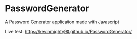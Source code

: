 # PasswordGenerator
A Password Generator application made with Javascript

Live test: https://kevinmighty98.github.io/PasswordGenerator/
